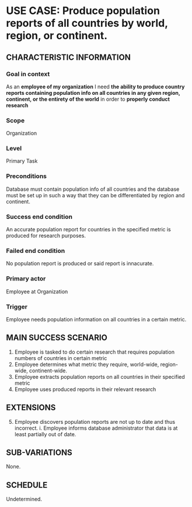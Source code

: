 # USE CASE: Produce population reports of all countries by world, region, or continent.

## CHARACTERISTIC INFORMATION

### Goal in context

  As an **employee of my organization** I need **the ability to produce country reports containing population info on all countries in any given region, continent, or the entirety of the world** in order to **properly conduct research**

### Scope

  Organization

### Level

  Primary Task

### Preconditions

  Database must contain population info of all countries and the database must be set up in such a way that they can be differentiated by region and continent.

### Success end condition

  An accurate population report for countries in the specified metric is produced for research purposes.

### Failed end condition 

  No population report is produced or said report is innacurate.

### Primary actor

  Employee at Organization

### Trigger

  Employee needs population information on all countries in a certain metric.

## MAIN SUCCESS SCENARIO

  1. Employee is tasked to do certain research that requires population numbers of countries in certain metric
  2. Employee determines what metric they require, world-wide, region-wide, continent-wide.
  3. Employee extracts population reports on all countries in their specified metric
  4. Employee uses produced reports in their relevant research

## EXTENSIONS

  5. Employee discovers population reports are not up to date and thus incorrect.
    i. Employee informs database administrator that data is at least partially out of date.

## SUB-VARIATIONS

  None.

## SCHEDULE

  Undetermined.
